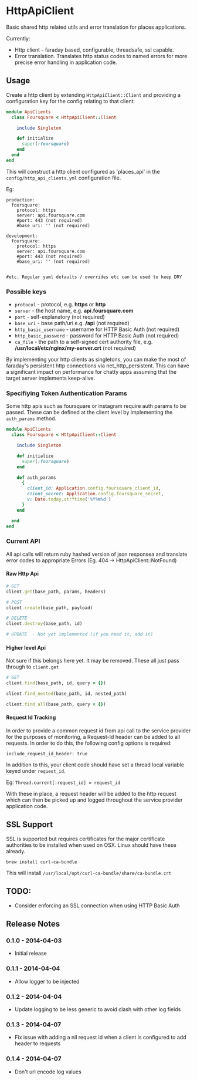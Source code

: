 # HttpApiClient
Basic shared http related utils and error translation for places applications.

Currently:
- Http client - faraday based, configurable, threadsafe, ssl capable.
- Error translation. Translates http status codes to named errors for more precise error handling in application code.


## Usage

Create a http client by extending `HttpApiClient::Client` and providing a configuration key for the config relating to that client:

```ruby
module ApiClients
  class Foursquare < HttpApiClient::Client

    include Singleton

    def initialize
      super(:foursquare)
    end
  end
end
```

This will construct a http client configured as 'places_api' in the `config/http_api_clients.yml` configuration file.

Eg:
```
production:
  foursquare:
    protocol: https
    server: api.foursquare.com
    #port: 443 (not required)
    #base_uri: '' (not required)

development:
  foursquare:
    protocol: https
    server: api.foursquare.com
    #port: 443 (not required)
    #base_uri: '' (not required)


#etc. Regular yaml defaults / overrides etc can be used to keep DRY

```

### Possible keys

* ```protocol```              - protocol, e.g. **https** or **http**
* ```server```                - the host name, e.g. **api.foursquare.com**
* ```port```                  - self-explanatory (not required)
* ```base_uri```              - base path/uri e.g. **/api** (not required)
* ```http_basic_username```   - username for HTTP Basic Auth (not required)
* ```http_basic_password```   - password for HTTP Basic Auth (not required)
* ```ca_file```               - the path to a self-signed cert authority file, e.g. **/usr/local/etc/nginx/my-server.crt** (not required)

By implementing your http clients as singletons, you can make the most of faraday's persistent http connections via net_http_persistent. This can have a significant impact on performance for chatty apps assuming that the target server implements keep-alive.

### Specifiying Token Authentication Params

Some http apis such as foursquare or instagram require auth params to be passed. These can be defined at the client level by implementing the `auth_params` method.

```ruby
module ApiClients
  class Foursquare < HttpApiClient::Client

    include Singleton

    def initialize
      super(:foursquare)
    end

    def auth_params
      {
        client_id: Application.config.foursquare_client_id,
        client_secret: Application.config.foursquare_secret,
        v: Date.today.strftime('%Y%m%d')
      }
    end

  end
end
```

### Current API

All api calls will return ruby hashed version of json responsea and translate error codes to appropriate Errors (Eg. 404 -> HttpApiClient::NotFound)


#### Raw Http Api
```ruby
# GET
client.get(base_path, params, headers)

# POST
client.create(base_path, payload)

# DELETE
client.destroy(base_path, id)

# UPDATE  - Not yet implemented (if you need it, add it)

```

#### Higher level Api

Not sure if this belongs here yet. It may be removed. These all just pass through to `client.get`

```ruby
# GET
client.find(base_path, id, query = {})

client.find_nested(base_path, id, nested_path)

client.find_all(base_path, query = {})

```

#### Request Id Tracking
In order to provide a common request id from api call to the service provider for the purposes of monitoring, a Request-Id header can be
added to all requests. In order to do this, the following config options is required:

`include_request_id_header: true`

In addition to this, your client code should have set a thread local variable keyed under `request_id`.

Eg: `Thread.current[:request_id] = request_id`

With these in place, a request header will be added to the http request which can then be picked up and logged throughout the service provider application code.

## SSL Support

SSL is supported but requires certificates for the major certificate authorities to be installed when used on OSX. Linux should have these already.

`brew install curl-ca-bundle`

This will install `/usr/local/opt/curl-ca-bundle/share/ca-bundle.crt`

## TODO:

* Consider enforcing an SSL connection when using HTTP Basic Auth

## Release Notes

### 0.1.0 - 2014-04-03
* Initial release

### 0.1.1 - 2014-04-04
* Allow logger to be injected

### 0.1.2 - 2014-04-04
* Update logging to be less generic to avoid clash with other log fields

### 0.1.3 - 2014-04-07
* Fix issue with adding a nil request id when a client is configured to add header to requests

### 0.1.4 - 2014-04-07
* Don't url encode log values

